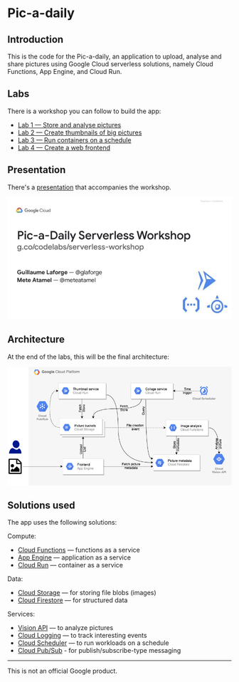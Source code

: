 # Pic-a-daily

## Introduction

This is the code for the Pic-a-daily, an application to upload, analyse and
share pictures using Google Cloud serverless solutions, namely Cloud Functions,
App Engine, and Cloud Run.

## Labs

There is a workshop you can follow to build the app:

* [Lab 1 — Store and analyse pictures](https://codelabs.developers.google.com/codelabs/cloud-picadaily-lab1)
* [Lab 2 — Create thumbnails of big pictures](https://codelabs.developers.google.com/codelabs/cloud-picadaily-lab2)
* [Lab 3 — Run containers on a schedule](https://codelabs.developers.google.com/codelabs/cloud-picadaily-lab3)
* [Lab 4 — Create a web frontend](https://codelabs.developers.google.com/codelabs/cloud-picadaily-lab4)

## Presentation

There's a [presentation](https://speakerdeck.com/meteatamel/pic-a-daily-serverless-workshop) that accompanies the workshop.

[![Pic-a-Daily Serverless Workshop](./pic-a-daily-presentation.png)](https://speakerdeck.com/meteatamel/pic-a-daily-serverless-workshop)

## Architecture

At the end of the labs, this will be the final architecture:

![Pic-a-daily Architecture](./pic-a-daily-architecture.png)


## Solutions used

The app uses the following solutions:

Compute:

* [Cloud Functions](https://cloud.google.com/functions/) — functions as a service
* [App Engine](https://cloud.google.com/appengine/) — application as a service
* [Cloud Run](https://cloud.google.com/run/) — container as a service

Data:

* [Cloud Storage](https://cloud.google.com/storage/) — for storing file blobs (images)
* [Cloud Firestore](https://cloud.google.com/firestore/) — for structured data

Services:

* [Vision API](https://cloud.google.com/vision/) — to analyze pictures
* [Cloud Logging](https://cloud.google.com/logging/) — to track interesting events
* [Cloud Scheduler](https://cloud.google.com/scheduler/) — to run workloads on a schedule
* [Cloud Pub/Sub](https://cloud.google.com/pubsub) - for publish/subscribe-type messaging

-------

This is not an official Google product.
